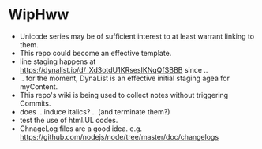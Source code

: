 # WipHww

* Unicode series may be of sufficient interest to at least warrant linking to them.
* This repo could become an effective template.
* line staging happens at https://dynalist.io/d/_Xd3otdU1KRsesIKNqQfSBBB since ..
* .. for the moment, DynaList is an effective initial staging agea for myContent.
* This repo's wiki is being used to collect notes without triggering Commits.
* does .. induce italics? .. (and terminate them?)
* test the use of html.UL codes.
* ChnageLog files are a good idea.  e.g. https://github.com/nodejs/node/tree/master/doc/changelogs
